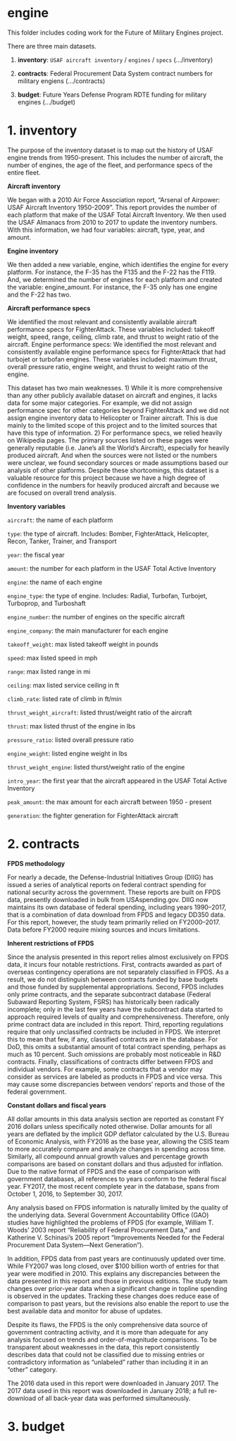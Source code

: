 # engine

This folder includes coding work for the Future of Military Engines project. 

There are three main datasets. 

1. **inventory**: `USAF aircraft inventory` / `engines` / `specs` (.../inventory) 

2. **contracts**: Federal Procurement Data System contract numbers for military engiens (.../contracts) 

3. **budget**: Future Years Defense Program RDTE funding for military engines (.../budget) 

# 1. inventory 

The purpose of the inventory dataset is to map out the history of USAF engine trends from 1950-present. This includes the number of aircraft, the number of engines, the age of the fleet, and performance specs of the entire fleet. 

**Aircraft inventory**

We began with a 2010 Air Force Association report, “Arsenal of Airpower: USAF Aircraft Inventory 1950-2009”. This report provides the number of each platform that make of the USAF Total Aircraft Inventory. We then used the USAF Almanacs from 2010 to 2017 to update the inventory numbers. With this information, we had four variables: aircraft, type, year, and amount. 

**Engine inventory**

We then added a new variable, engine, which identifies the engine for every platform. For instance, the F-35 has the F135 and the F-22 has the F119. And, we determined the number of engines for each platform and created the variable: engine_amount. For instance, the F-35 only has one engine and the F-22 has two. 

**Aircraft performance specs**

We identified the most relevant and consistently available aircraft performance specs for FighterAttack. These variables included: takeoff weight, speed, range, ceiling, climb rate, and thrust to weight ratio of the aircraft. 
Engine performance specs: We identified the most relevant and consistently available engine performance specs for FighterAttack that had turbojet or turbofan engines. These variables included: maximum thrust, overall pressure ratio, engine weight, and thrust to weight ratio of the engine.

This dataset has two main weaknesses. 1) While it is more comprehensive than any other publicly available dataset on aircraft and engines, it lacks data for some major categories. For example, we did not assign performance spec for other categories beyond FighterAttack and we did not assign engine inventory data to Helicopter or Trainer aircraft. This is due mainly to the limited scope of this project and to the limited sources that have this type of information. 2) For performance specs, we relied heavily on Wikipedia pages. The primary sources listed on these pages were generally reputable (i.e. Jane’s all the World’s Aircraft), especially for heavily produced aircraft. And when the sources were not listed or the numbers were unclear, we found secondary sources or made assumptions based our analysis of other platforms. Despite these shortcomings, this dataset is a valuable resource for this project because we have a high degree of confidence in the numbers for heavily produced aircraft and because we are focused on overall trend analysis.  

**Inventory variables** 

`aircraft`: the name of each platform 

`type`: the type of aircraft. Includes: Bomber, FighterAttack, Helicopter, Recon, Tanker, Trainer, and Transport

`year`: the fiscal year  

`amount`: the number for each platform in the USAF Total Active Inventory 

`engine`: the name of each engine

`engine_type`: the type of engine. Includes: Radial, Turbofan, Turbojet, Turboprop, and Turboshaft 

`engine_number`: the number of engines on the specific aircraft 

`engine_company`: the main manufacturer for each engine 

`takeoff_weight`: max listed takeoff weight in pounds 

`speed`: max listed speed in mph

`range`: max listed range in mi 

`ceiling`: max listed service ceiling in ft 

`climb_rate`: listed rate of climb in ft/min

`thrust_weight_aircraft`: listed thrust/weight ratio of the aircraft

`thrust`: max listed thrust of the engine in lbs  

`pressure_ratio`: listed overall pressure ratio 

`engine_weight`: listed engine weight in lbs 

`thrust_weight_engine`: listed thurst/weight ratio of the engine 

`intro_year`: the first year that the aircraft appeared in the USAF Total Active Inventory 

`peak_amount`: the max amount for each aircraft between 1950 - present

`generation`: the fighter generation for FighterAttack aircraft 

# 2. contracts

**FPDS methodology**

For nearly a decade, the Defense-Industrial Initiatives Group (DIIG) has issued a series of analytical reports on federal contract spending for national security across the government. These reports are built on FPDS data, presently downloaded in bulk from USAspending.gov. DIIG now maintains its own database of federal spending, including years 1990–2017, that is a combination of data download from FPDS and legacy DD350 data. For this report, however, the study team primarily relied on FY2000–2017. Data before FY2000 require mixing sources and incurs limitations.

**Inherent restrictions of FPDS**

Since the analysis presented in this report relies almost exclusively on FPDS data, it incurs four notable restrictions. First, contracts awarded as part of overseas contingency operations are not separately classified in FPDS. As a result, we do not distinguish between contracts funded by base budgets and those funded by supplemental appropriations. Second, FPDS includes only prime contracts, and the separate subcontract database (Federal Subaward Reporting System, FSRS) has historically been radically incomplete; only in the last few years have the subcontract data started to approach required levels of quality and comprehensiveness. Therefore, only prime contract data are included in this report. Third, reporting regulations require that only unclassified contracts be included in FPDS. We interpret this to mean that few, if any, classified contracts are in the database. For DoD, this omits a substantial amount of total contract spending, perhaps as much as 10 percent. Such omissions are probably most noticeable in R&D contracts. Finally, classifications of contracts differ between FPDS and individual vendors. For example, some contracts that a vendor may consider as services are labeled as products in FPDS and vice versa. This may cause some discrepancies between vendors’ reports and those of the federal government.

**Constant dollars and fiscal years**

All dollar amounts in this data analysis section are reported as constant FY 2016 dollars unless specifically noted otherwise. Dollar amounts for all years are deflated by the implicit GDP deflator calculated by the U.S. Bureau of Economic Analysis, with FY2016 as the base year, allowing the CSIS team to more accurately compare and analyze changes in spending across time. Similarly, all compound annual growth values and percentage growth comparisons are based on constant dollars and thus adjusted for inflation. Due to the native format of FPDS and the ease of comparison with government databases, all references to years conform to the federal fiscal year. FY2017, the most recent complete year in the database, spans from October 1, 2016, to September 30, 2017.

Any analysis based on FPDS information is naturally limited by the quality of the underlying data. Several Government Accountability Office (GAO) studies have highlighted the problems of FPDS (for example, William T. Woods’ 2003 report “Reliability of Federal Procurement Data,” and Katherine V. Schinasi’s 2005 report “Improvements Needed for the Federal Procurement Data System—Next Generation”).

In addition, FPDS data from past years are continuously updated over time. While FY2007 was long closed, over $100 billion worth of entries for that year were modified in 2010. This explains any discrepancies between the data presented in this report and those in previous editions. The study team changes over prior-year data when a significant change in topline spending is observed in the updates. Tracking these changes does reduce ease of comparison to past years, but the revisions also enable the report to use the best available data and monitor for abuse of updates. 

Despite its flaws, the FPDS is the only comprehensive data source of government contracting activity, and it is more than adequate for any analysis focused on trends and order-of-magnitude comparisons. To be transparent about weaknesses in the data, this report consistently describes data that could not be classified due to missing entries or contradictory information as “unlabeled” rather than including it in an “other” category. 

The 2016 data used in this report were downloaded in January 2017. The 2017 data used in this report was downloaded in January 2018; a full re-download of all back-year data was performed simultaneously.

# 3. budget

  
